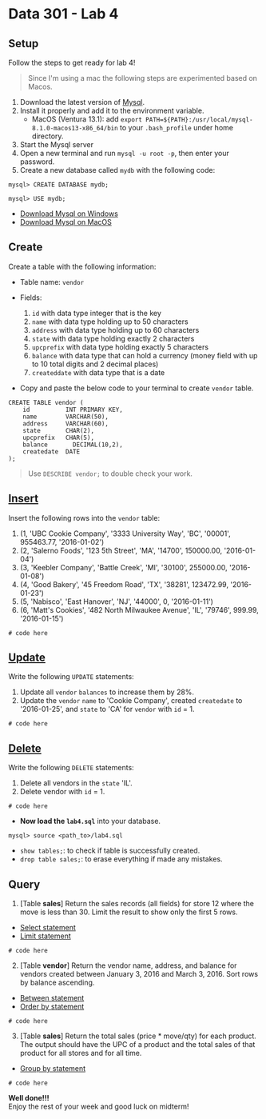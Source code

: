 # Data 301 - Lab 4
## Setup
Follow the steps to get ready for lab 4!
> Since I'm using a mac the following steps are experimented based on Macos.

1. Download the latest version of [Mysql](https://www.mysql.com).
2. Install it properly and add it to the environment variable.
    - MacOS (Ventura 13.1): add `export PATH=${PATH}:/usr/local/mysql-8.1.0-macos13-x86_64/bin` to your `.bash_profile` under home directory.
3. Start the Mysql server
4. Open a new terminal and run `mysql -u root -p`, then enter your password.
5. Create a new database called `mydb` with the following code:
```mysql=
mysql> CREATE DATABASE mydb;

mysql> USE mydb;
```

- [Download Mysql on Windows](https://www.youtube.com/watch?v=2om3byn2lxs)
- [Download Mysql on MacOS](https://www.youtube.com/watch?v=2cvH0HRjZF8)


## Create
Create a table with the following information:
- Table name: `vendor` 
- Fields:
    1. `id` with data type integer that is the key
    2. `name` with data type holding up to 50 characters
    3. `address` with data type holding up to 60 characters
    4. `state` with data type holding exactly 2 characters
    5. `upcprefix` with data type holding exactly 5 characters
    6. `balance` with data type that can hold a currency (money field with up to 10 total digits and 2 decimal places) 
    7. `createddate` with data type that is a date

- Copy and paste the below code to your terminal to create `vendor` table.
```
CREATE TABLE vendor (
    id          INT PRIMARY KEY,
    name        VARCHAR(50),
    address     VARCHAR(60),
    state       CHAR(2),
    upcprefix   CHAR(5),
    balance       DECIMAL(10,2),
    createdate  DATE
);
```
> Use `DESCRIBE vendor;` to double check your work.

## [Insert](https://www.w3schools.com/mysql/mysql_insert.asp)
Insert the following rows into the `vendor` table:
1. (1, 'UBC Cookie Company', '3333 University Way', 'BC', '00001', 955463.77, '2016-01-02')
2. (2, 'Salerno Foods', '123 5th Street', 'MA', '14700', 150000.00, '2016-01-04')
3. (3, 'Keebler Company', 'Battle Creek', 'MI', '30100', 255000.00, '2016-01-08')
4. (4, 'Good Bakery', '45 Freedom Road', 'TX', '38281', 123472.99, '2016-01-23')
5. (5, 'Nabisco', 'East Hanover', 'NJ', '44000', 0, '2016-01-11')
6. (6, 'Matt's Cookies', '482 North Milwaukee Avenue', 'IL', '79746', 999.99, '2016-01-15')

```
# code here

```


## [Update](https://www.w3schools.com/mysql/mysql_update.asp)
Write the following `UPDATE` statements:
1. Update all `vendor` `balances` to increase them by 28%.
2. Update the `vendor` `name` to 'Cookie Company', created `createdate` to '2016-01-25', and `state` to 'CA' for `vendor` with `id` = 1.

```
# code here

```


## [Delete](https://www.w3schools.com/mysql/mysql_delete.asp)
Write the following `DELETE` statements:
1. Delete all vendors in the `state` 'IL'.
2. Delete vendor with `id` = 1.

```
# code here

```

-  **Now load the `lab4.sql`** into your database.                                                                      
```                                                                          
mysql> source <path_to>/lab4.sql
```                                                                        
 - `show tables;`: to check if table is successfully created.               
 - `drop table sales;`: to erase everything if made any mistakes.           


## Query
1. [Table **sales**] Return the sales records (all fields) for store 12 where the move is less than 30. Limit the result to show only the first 5 rows. 
- [Select statement](https://www.w3schools.com/mysql/mysql_select.asp)
- [Limit statement](https://www.w3schools.com/mysql/mysql_limit.asp)

```
# code here

```


2. [Table **vendor**] Return the vendor name, address, and balance for vendors created between January 3, 2016 and March 3, 2016. Sort rows by balance ascending.
- [Between statement](https://www.w3schools.com/mysql/mysql_between.asp)
- [Order by statement](https://www.w3schools.com/mysql/mysql_orderby.asp)

```
# code here

```


3. [Table **sales**] Return the total sales (price * move/qty) for each product. The output should have the UPC of a product and the total sales of that product for all stores and for all time.
- [Group by statement](https://www.w3schools.com/mysql/mysql_groupby.asp)

```
# code here

```


**Well done!!!**                                                           
Enjoy the rest of your week and good luck on midterm!                      

